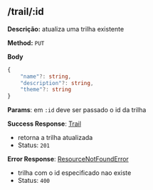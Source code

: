 ## /trail/:id

**Descrição:** atualiza uma trilha existente

**Method:** `PUT`

**Body**

```typescript
{
    "name"?: string,
    "description"?: string,
    "theme"?: string
}
```

**Params**: em `:id` deve ser passado o id da trilha

**Success Response**: [Trail](../../../../src/domain/trilhas/@entities/trail.ts)
- retorna a trilha atualizada
- Status: `201`

**Error Response**: [ResourceNotFoundError](../../../../src/core/errors/resource-not-found-error.ts)
- trilha com o id especificado nao existe
- Status: `400`